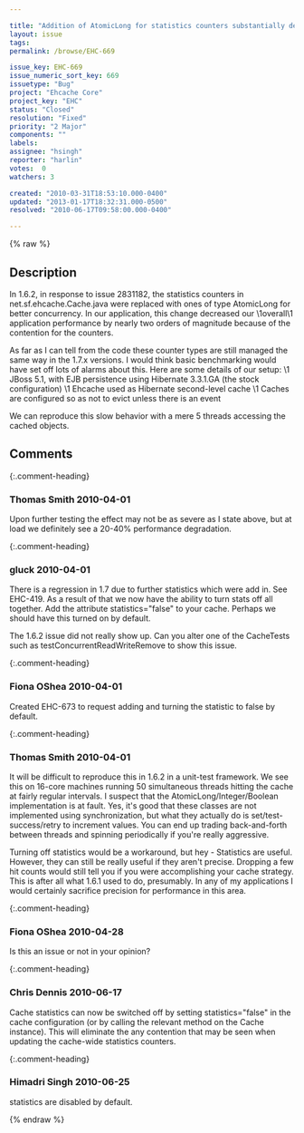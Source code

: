 ```yaml
---

title: "Addition of AtomicLong for statistics counters substantially decreases performance"
layout: issue
tags: 
permalink: /browse/EHC-669

issue_key: EHC-669
issue_numeric_sort_key: 669
issuetype: "Bug"
project: "Ehcache Core"
project_key: "EHC"
status: "Closed"
resolution: "Fixed"
priority: "2 Major"
components: ""
labels: 
assignee: "hsingh"
reporter: "harlin"
votes:  0
watchers: 3

created: "2010-03-31T18:53:10.000-0400"
updated: "2013-01-17T18:32:31.000-0500"
resolved: "2010-06-17T09:58:00.000-0400"

---
```




{% raw %}



## Description

<div markdown="1" class="description">

In 1.6.2, in response to issue 2831182, the statistics counters in net.sf.ehcache.Cache.java were replaced with ones of type AtomicLong for better concurrency. In our application, this change decreased our \1overall\1 application performance by nearly two orders of magnitude because of the contention for the counters.

As far as I can tell from the code these counter types are still managed the same way in the 1.7.x versions.  I would think basic benchmarking would have set off lots of alarms about this.  Here are some details of our setup:
\1 JBoss 5.1, with EJB persistence using Hibernate 3.3.1.GA (the stock configuration)
\1 Ehcache used as Hibernate second-level cache
\1 Caches are configured so as not to evict unless there is an event

We can reproduce this slow behavior with a mere 5 threads accessing the cached objects.

</div>

## Comments


{:.comment-heading}
### **Thomas Smith** <span class="date">2010-04-01</span>

<div markdown="1" class="comment">

Upon further testing the effect may not be as severe as I state above, but at load we definitely see a 20-40% performance degradation.

</div>


{:.comment-heading}
### **gluck** <span class="date">2010-04-01</span>

<div markdown="1" class="comment">

There is a regression in 1.7 due to further statistics which were add in. See EHC-419. As a result of that we now have the ability to turn stats off all together. Add the attribute statistics="false" to your cache. Perhaps we should have this turned on by default.

The 1.6.2 issue did not really show up. Can you alter one of the CacheTests such as testConcurrentReadWriteRemove to show this issue.

</div>


{:.comment-heading}
### **Fiona OShea** <span class="date">2010-04-01</span>

<div markdown="1" class="comment">

Created EHC-673 to request adding and turning the statistic to false by default.

</div>


{:.comment-heading}
### **Thomas Smith** <span class="date">2010-04-01</span>

<div markdown="1" class="comment">

It will be difficult to reproduce this in 1.6.2 in a unit-test framework. We see this on 16-core machines running 50 simultaneous threads hitting the cache at fairly regular intervals. I suspect that the AtomicLong/Integer/Boolean implementation is at fault. Yes, it's good that these classes are not implemented using synchronization, but what they actually do is set/test-success/retry to increment values.  You can end up trading back-and-forth between threads and spinning periodically if you're really aggressive.

Turning off statistics would be a workaround, but hey - Statistics are useful. However, they can still be really useful if they aren't precise.  Dropping a few hit counts would still tell you if you were accomplishing your cache strategy. This is after all what 1.6.1 used to do, presumably. In any of my applications I would certainly sacrifice precision for performance in this area.

</div>


{:.comment-heading}
### **Fiona OShea** <span class="date">2010-04-28</span>

<div markdown="1" class="comment">

Is this an issue or not in your opinion?

</div>


{:.comment-heading}
### **Chris Dennis** <span class="date">2010-06-17</span>

<div markdown="1" class="comment">

Cache statistics can now be switched off by setting statistics="false" in the cache configuration (or by calling the relevant method on the Cache instance).  This will eliminate the any contention that may be seen when updating the cache-wide statistics counters. 

</div>


{:.comment-heading}
### **Himadri Singh** <span class="date">2010-06-25</span>

<div markdown="1" class="comment">

statistics are disabled by default.

</div>



{% endraw %}
